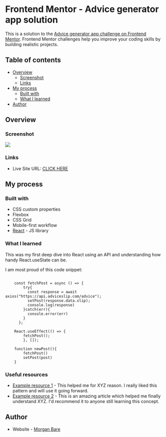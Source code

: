 # Frontend Mentor - Advice generator app solution

This is a solution to the [Advice generator app challenge on Frontend Mentor](https://www.frontendmentor.io/challenges/advice-generator-app-QdUG-13db). Frontend Mentor challenges help you improve your coding skills by building realistic projects.

## Table of contents

- [Overview](#overview)
  - [Screenshot](#screenshot)
  - [Links](#links)
- [My process](#my-process)
  - [Built with](#built-with)
  - [What I learned](#what-i-learned)
- [Author](#author)


## Overview

### Screenshot

![](./api-app/src/images/ezgif.com-gif-maker(1).gif)

### Links

- Live Site URL: [CLICK HERE](https://adice-api-generator.netlify.app/)

## My process

### Built with

- CSS custom properties
- Flexbox
- CSS Grid
- Mobile-first workflow
- [React](https://reactjs.org/) - JS library

### What I learned

This was my first deep dive into React using an API and understanding how handy React.useState can be.

I am most proud of this code snippet:

```const [post, setPost] = React.useState({});

    const fetchPost = async () => {
        try{
          const response = await axios("https://api.adviceslip.com/advice");
          setPost(response.data.slip);
          console.log(response)
        }catch(err){
          console.error(err)
        }
      };

    React.useEffect(() => {
        fetchPost();
        }, []);

    function newPost(){
        fetchPost()
        setPost(post)
    }
```

### Useful resources

- [Example resource 1](https://www.example.com) - This helped me for XYZ reason. I really liked this pattern and will use it going forward.
- [Example resource 2](https://www.example.com) - This is an amazing article which helped me finally understand XYZ. I'd recommend it to anyone still learning this concept.

## Author

- Website - [Morgan Bare](https://www.your-site.com)

